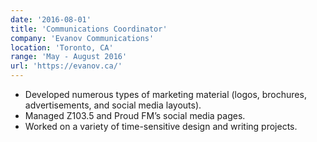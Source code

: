 ```yaml
---
date: '2016-08-01'
title: 'Communications Coordinator'
company: 'Evanov Communications'
location: 'Toronto, CA'
range: 'May - August 2016'
url: 'https://evanov.ca/'
---
```


- Developed numerous types of marketing material (logos, brochures, advertisements, and social media layouts).
- Managed Z103.5 and Proud FM’s social media pages.
- Worked on a variety of time-sensitive design and writing projects.

